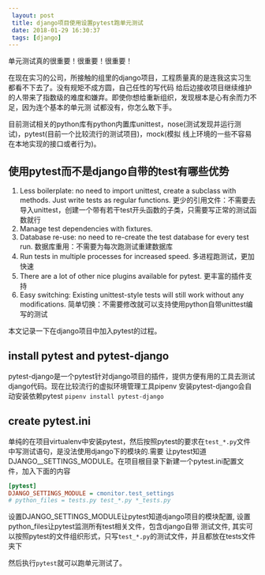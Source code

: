 ```yaml
---
 layout: post
 title: django项目使用设置pytest跑单元测试
 date: 2018-01-29 16:30:37
 tags: [django]
---
```


单元测试真的很重要！很重要！很重要！

在现在实习的公司，所接触的组里的django项目，工程质量真的是连我这实习生都看不下去了。没有规矩不成方圆，自己任性的写代码
给后边接收项目继续维护的人带来了指数级的难度和嫌弃。即使你想给重新组织，发现根本是心有余而力不足，因为连个基本的单元测
试都没有，你怎么敢下手。

目前测试相关的python库有python内置库unittest，nose(测试发现并运行测试)，pytest(目前一个比较流行的测试项目)，mock(模拟
线上环境的一些不容易在本地实现的接口或者行为)。

## 使用pytest而不是django自带的test有哪些优势
1. Less boilerplate: no need to import unittest, create a subclass with methods. Just write tests as regular functions.
更少的引用文件：不需要去导入unittest，创建一个带有若干test开头函数的子类，只需要写正常的测试函数就行
2. Manage test dependencies with fixtures.
3. Database re-use: no need to re-create the test database for every test run.
数据库重用：不需要为每次跑测试重建数据库
4. Run tests in multiple processes for increased speed.
多进程跑测试，更加快速
5. There are a lot of other nice plugins available for pytest.
更丰富的插件支持
6. Easy switching: Existing unittest-style tests will still work without any modifications.
简单切换：不需要修改就可以支持使用python自带unittest编写的测试


本文记录一下在django项目中加入pytest的过程。

## install pytest and pytest-django
pytest-django是一个pytest针对django项目的插件，提供方便有用的工具去测试django代码。现在比较流行的虚拟环境管理工具pipenv
安装pytest-django会自动安装依赖pytest
`pipenv install pytest-django`

## create pytest.ini
单纯的在项目virtualenv中安装pytest，然后按照pytest的要求在`test_*.py`文件中写测试语句，是没法使用django下的模块的.需要
让pytest知道DJANGO__SETTINGS_MODULE。在项目根目录下新建一个pytest.ini配置文件，加入下面的内容
```ini
[pytest]
DJANGO_SETTINGS_MODULE = cmonitor.test_settings
# python_files = tests.py test_*.py *_tests.py
```
设置DJANGO_SETTINGS_MODULE让pytest知道django项目的模块配置, 设置python_files让pytest监测所有test相关文件，包含django自带
测试文件, 其实可以按照pytest的文件组织形式，只写`test_*.py`的测试文件，并且都放在tests文件夹下

然后执行`pytest`就可以跑单元测试了。
